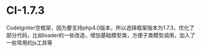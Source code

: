 # CI-1.7.3
CodeIgniter空框架，因为要支持php4.0版本，所以选择框架版本为1.7.3，优化了部分代码，比如loader的一些改造，增加基础模型类，方便子类模型调用，加入了一些常用的js工具等